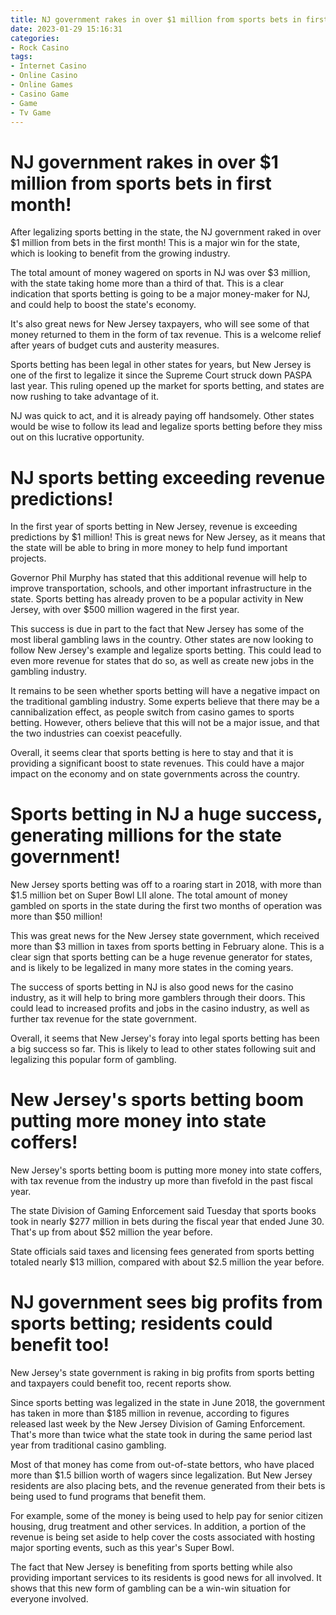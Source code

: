 ```yaml
---
title: NJ government rakes in over $1 million from sports bets in first month!
date: 2023-01-29 15:16:31
categories:
- Rock Casino
tags:
- Internet Casino
- Online Casino
- Online Games
- Casino Game
- Game
- Tv Game
---
```



#  NJ government rakes in over $1 million from sports bets in first month!

After legalizing sports betting in the state, the NJ government raked in over $1 million from bets in the first month! This is a major win for the state, which is looking to benefit from the growing industry.

The total amount of money wagered on sports in NJ was over $3 million, with the state taking home more than a third of that. This is a clear indication that sports betting is going to be a major money-maker for NJ, and could help to boost the state's economy.

It's also great news for New Jersey taxpayers, who will see some of that money returned to them in the form of tax revenue. This is a welcome relief after years of budget cuts and austerity measures.

Sports betting has been legal in other states for years, but New Jersey is one of the first to legalize it since the Supreme Court struck down PASPA last year. This ruling opened up the market for sports betting, and states are now rushing to take advantage of it.

NJ was quick to act, and it is already paying off handsomely. Other states would be wise to follow its lead and legalize sports betting before they miss out on this lucrative opportunity.

#  NJ sports betting exceeding revenue predictions!

In the first year of sports betting in New Jersey, revenue is exceeding predictions by $1 million! This is great news for New Jersey, as it means that the state will be able to bring in more money to help fund important projects.

Governor Phil Murphy has stated that this additional revenue will help to improve transportation, schools, and other important infrastructure in the state. Sports betting has already proven to be a popular activity in New Jersey, with over $500 million wagered in the first year.

This success is due in part to the fact that New Jersey has some of the most liberal gambling laws in the country. Other states are now looking to follow New Jersey's example and legalize sports betting. This could lead to even more revenue for states that do so, as well as create new jobs in the gambling industry.

It remains to be seen whether sports betting will have a negative impact on the traditional gambling industry. Some experts believe that there may be a cannibalization effect, as people switch from casino games to sports betting. However, others believe that this will not be a major issue, and that the two industries can coexist peacefully.

Overall, it seems clear that sports betting is here to stay and that it is providing a significant boost to state revenues. This could have a major impact on the economy and on state governments across the country.

#  Sports betting in NJ a huge success, generating millions for the state government!

New Jersey sports betting was off to a roaring start in 2018, with more than $1.5 million bet on Super Bowl LII alone. The total amount of money gambled on sports in the state during the first two months of operation was more than $50 million!

This was great news for the New Jersey state government, which received more than $3 million in taxes from sports betting in February alone. This is a clear sign that sports betting can be a huge revenue generator for states, and is likely to be legalized in many more states in the coming years.

The success of sports betting in NJ is also good news for the casino industry, as it will help to bring more gamblers through their doors. This could lead to increased profits and jobs in the casino industry, as well as further tax revenue for the state government.

Overall, it seems that New Jersey's foray into legal sports betting has been a big success so far. This is likely to lead to other states following suit and legalizing this popular form of gambling.

#  New Jersey's sports betting boom putting more money into state coffers!

New Jersey's sports betting boom is putting more money into state coffers, with tax revenue from the industry up more than fivefold in the past fiscal year.

The state Division of Gaming Enforcement said Tuesday that sports books took in nearly $277 million in bets during the fiscal year that ended June 30. That's up from about $52 million the year before.

State officials said taxes and licensing fees generated from sports betting totaled nearly $13 million, compared with about $2.5 million the year before.

#  NJ government sees big profits from sports betting; residents could benefit too!

New Jersey's state government is raking in big profits from sports betting and taxpayers could benefit too, recent reports show.

Since sports betting was legalized in the state in June 2018, the government has taken in more than $185 million in revenue, according to figures released last week by the New Jersey Division of Gaming Enforcement. That's more than twice what the state took in during the same period last year from traditional casino gambling.

Most of that money has come from out-of-state bettors, who have placed more than $1.5 billion worth of wagers since legalization. But New Jersey residents are also placing bets, and the revenue generated from their bets is being used to fund programs that benefit them.

For example, some of the money is being used to help pay for senior citizen housing, drug treatment and other services. In addition, a portion of the revenue is being set aside to help cover the costs associated with hosting major sporting events, such as this year's Super Bowl.

The fact that New Jersey is benefiting from sports betting while also providing important services to its residents is good news for all involved. It shows that this new form of gambling can be a win-win situation for everyone involved.